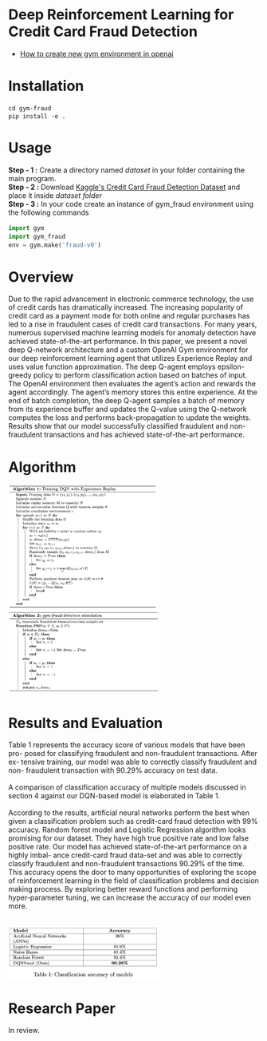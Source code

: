 # Deep Reinforcement Learning for Credit Card Fraud Detection

* [How to create new gym environment in openai](https://github.com/openai/gym/blob/master/docs/creating-environments.md)

# Installation 
```
cd gym-fraud
pip install -e .
```

# Usage 

**Step - 1 :** Create a directory named *dataset* in your folder containing the main program.<br>
**Step - 2 :** Download [Kaggle's Credit Card Fraud Detection Dataset](https://www.kaggle.com/mlg-ulb/creditcardfraud) and place it inside *dataset folder*<br>
**Step - 3 :** In your code create an instance of gym_fraud environment using the following commands <br>

 ```python
import gym
import gym_fraud
env = gym.make('fraud-v0')
```

# Overview
Due to the rapid advancement in electronic commerce technology, the use of credit cards has
dramatically increased. The increasing popularity of credit
card as a payment mode for both online and regular
purchases has led to a rise in fraudulent cases of credit card
transactions. For many years, numerous supervised machine
learning models for anomaly detection have achieved
state-of-the-art performance. In this paper, we present a
novel deep Q-network architecture and a custom OpenAI
Gym environment for our deep reinforcement learning
agent that utilizes Experience Replay and uses value
function approximation. The deep Q-agent employs
epsilon-greedy policy to perform classification action based
on batches of input. The OpenAI environment then
evaluates the agent’s action and rewards the agent
accordingly. The agent’s memory stores this entire
experience. At the end of batch completion, the deep Q-agent
samples a batch of memory from its experience buffer and
updates the Q-value using the Q-network computes the loss
and performs back-propagation to update the weights.
Results show that our model successfully classified
fraudulent and non-fraudulent transactions and has
achieved state-of-the-art performance.

# Algorithm

<img src="./images/algo_1.png" width="60%" height="80%"></img>
<img src="./images/algo_2.png" width="60%" height="80%"></img>

# Results and Evaluation

Table 1 represents the accuracy score of various models that have been pro- posed for classifying fraudulent and non-fraudulent transactions. After ex- tensive training, our model was able to correctly classify fraudulent and non- fraudulent transaction with 90.29% accuracy on test data. <br><br>
A comparison of classification accuracy of multiple models discussed in section 4 against our DQN-based model is elaborated in Table 1.<br><br>
According to the results, artificial neural networks perform the best when given a classification problem such as credit-card fraud detection with 99% accuracy. Random forest model and Logistic Regression algorithm looks promising for our dataset. They have high true positive rate and low false positive rate. Our model has achieved state-of-the-art performance on a highly imbal- ance credit-card fraud data-set and was able to correctly classify fraudulent and non-fraudulent transactions 90.29% of the time. This accuracy opens the door to many opportunities of exploring the scope of reinforcement learning in the field of classification problems and decision making process. By exploring better reward functions and performing hyper-parameter tuning, we can increase the accuracy of our model even more.<br><br>

<img src="./images/table_1.png" width="60%" height="80%"></img>

# Research Paper

<p style="text-color:red">In review.</p>
